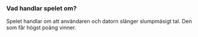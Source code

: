 ### Vad handlar spelet om?
Spelet handlar om att användaren och datorn slänger slumpmäsigt tal. Den som får högst poäng vinner.



